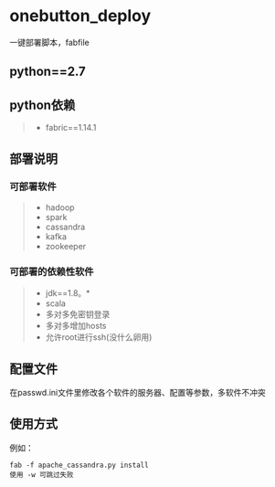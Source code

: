 # onebutton_deploy
一键部署脚本，fabfile
## python==2.7
## python依赖
> * fabric==1.14.1
## 部署说明
### 可部署软件
> * hadoop
> * spark
> * cassandra
> * kafka
> * zookeeper
### 可部署的依赖性软件
> * jdk==1.8。*
> * scala
> * 多对多免密钥登录
> * 多对多增加hosts
> * 允许root进行ssh(没什么卵用)
## 配置文件
在passwd.ini文件里修改各个软件的服务器、配置等参数，多软件不冲突
## 使用方式
例如：

``` shell
fab -f apache_cassandra.py install
使用 -w 可跳过失败
```